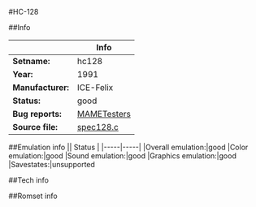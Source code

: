 #HC-128

##Info

||Info|
|-----|-----|
|**Setname:**|hc128
|**Year:**|1991
|**Manufacturer:**|ICE-Felix
|**Status:**|good
|**Bug reports:**|[MAMETesters](http://mametesters.org/view_all_set.php?type=1&temporary=y&search=spec128.c)
|**Source file:**|[spec128.c](https://github.com/mamedev/mame/blob/master/src/mess/drivers/spec128.c)

##Emulation info
|| Status |
|-----|-----|
|Overall emulation:|good
|Color emulation:|good
|Sound emulation:|good
|Graphics emulation:|good
|Savestates:|unsupported

##Tech info

##Romset info

<!--- START OF EDITED COMMENT DO NOT TOUCH TEXT ABOVE-->
